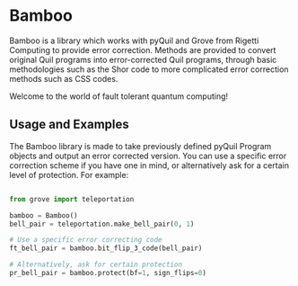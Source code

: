 # Bamboo
Bamboo is a library which works with pyQuil and Grove from Rigetti Computing to provide error correction. Methods are provided to convert original Quil programs into error-corrected Quil programs, through basic methodologies such as the Shor code to more complicated error correction methods such as CSS codes.

Welcome to the world of fault tolerant quantum computing!

## Usage and Examples

The Bamboo library is made to take previously defined pyQuil Program objects and output an error corrected version. You can use a specific error correction scheme if you have one in mind, or alternatively ask for a certain level of protection. For example:

```python

from grove import teleportation

bamboo = Bamboo()
bell_pair = teleportation.make_bell_pair(0, 1)

# Use a specific error correcting code
ft_bell_pair = bamboo.bit_flip_3_code(bell_pair)

# Alternatively, ask for certain protection
pr_bell_pair = bamboo.protect(bf=1, sign_flips=0)

```